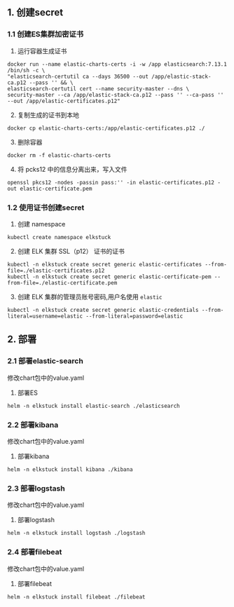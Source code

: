 ## 1. 创建secret

### 1.1 创建ES集群加密证书
1. 运行容器生成证书
```shell
docker run --name elastic-charts-certs -i -w /app elasticsearch:7.13.1 /bin/sh -c \
"elasticsearch-certutil ca --days 36500 --out /app/elastic-stack-ca.p12 --pass '' && \
elasticsearch-certutil cert --name security-master --dns \
security-master --ca /app/elastic-stack-ca.p12 --pass '' --ca-pass '' --out /app/elastic-certificates.p12"
```
2. 复制生成的证书到本地
```shell
docker cp elastic-charts-certs:/app/elastic-certificates.p12 ./
```
3. 删除容器
```shell
docker rm -f elastic-charts-certs
```
4. 将 pcks12 中的信息分离出来，写入文件
```shell
openssl pkcs12 -nodes -passin pass:'' -in elastic-certificates.p12 -out elastic-certificate.pem
```
### 1.2 使用证书创建secret
1. 创建 namespace
```shell
kubectl create namespace elkstuck
```
2. 创建 ELK 集群 SSL（p12） 证书的证书
```shell
kubectl -n elkstuck create secret generic elastic-certificates --from-file=./elastic-certificates.p12
kubectl -n elkstuck create secret generic elastic-certificate-pem --from-file=./elastic-certificate.pem
```
3. 创建 ELK 集群的管理员账号密码,用户名使用 `elastic`
```shell
kubectl -n elkstuck create secret generic elastic-credentials --from-literal=username=elastic --from-literal=password=elastic
```
## 2. 部署
### 2.1 部署elastic-search
修改chart包中的value.yaml
1. 部署ES
```shell
helm -n elkstuck install elastic-search ./elasticsearch
```

### 2.2 部署kibana
修改chart包中的value.yaml
1. 部署kibana
```shell
helm -n elkstuck install kibana ./kibana
```

### 2.3 部署logstash
修改chart包中的value.yaml
1. 部署logstash
```shell
helm -n elkstuck install logstash ./logstash
```

### 2.4 部署filebeat
修改chart包中的value.yaml
1. 部署filebeat
```shell
helm -n elkstuck install filebeat ./filebeat
```